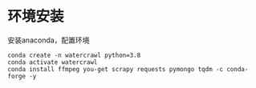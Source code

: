 # 环境安装
安装anaconda，配置环境

    conda create -n watercrawl python=3.8
    conda activate watercrawl
    conda install ffmpeg you-get scrapy requests pymongo tqdm -c conda-forge -y


